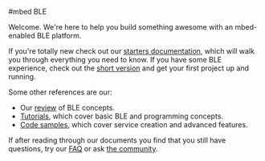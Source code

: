#mbed BLE

Welcome. We're here to help you build something awesome with an mbed-enabled BLE platform.

If you're totally new check out our [starters documentation](/GettingStarted/DesignersIntro/), which will walk you through everything you need to know. If you have some BLE experience, check out the [short version](/GettingStarted/DevIntro/) and get your first project up and running. 

Some other references are our:

* Our [review](/InDepth/BLEInDepth/) of BLE concepts.
* [Tutorials](/GettingStarted/IntroSamples/), which cover basic BLE and programming concepts.
* [Code samples](/AdvSamples/Overview/), which cover service creation and advanced features.


If after reading through our documents you find that you still have questions, try our [FAQ](/Additional/BLE_FAQ/) or ask [the community](https://developer.mbed.org/teams/Bluetooth-Low-Energy/community/).